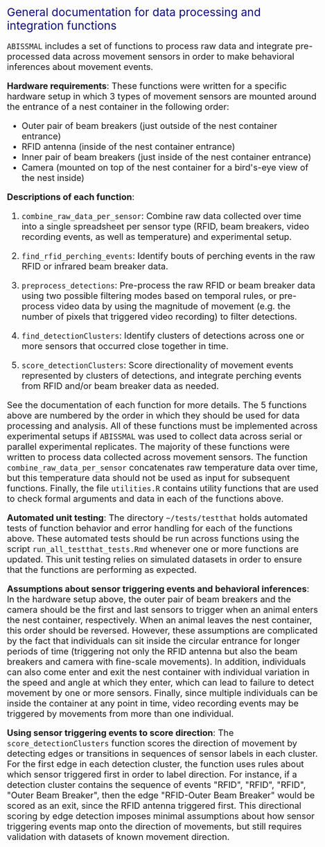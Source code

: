 # General documentation for data processing and integration functions

<style type="text/css">

h1.title { /* Document title */
  font-size: 32px;
  color: black;
  font-weight: normal;
  text-align: center;
}

h1 {
   color: #0E0E7D;
   font-size: 26px;
   font-weight: normal;
}

h2 {
   color: #0E0E7D;
   font-size: 24px;
   font-weight: bold;
}

h3 { /* Document subtitle */
   color: #0E0E7D;
   font-size: 28px;
   font-weight: normal;
   text-align: center;
}

body{ /* Normal */
      font-size: 20px;
  }
  
code.r{ /* Code block */
    font-size: 20px;
}
</style>

`ABISSMAL` includes a set of functions to process raw data and integrate pre-processed data across movement sensors in order to make behavioral inferences about movement events. 

**Hardware requirements**: These functions were written for a specific hardware setup in which 3 types of movement sensors are mounted around the entrance of a nest container in the following order:

- Outer pair of beam breakers (just outside of the nest container entrance)
- RFID antenna (inside of the nest container entrance)
- Inner pair of beam breakers (just inside of the nest container entrance)
- Camera (mounted on top of the nest container for a bird's-eye view of the nest inside)

**Descriptions of each function**:

1. `combine_raw_data_per_sensor`: Combine raw data collected over time into a single spreadsheet per sensor type (RFID, beam breakers, video recording events, as well as temperature) and experimental setup.

2. `find_rfid_perching_events`: Identify bouts of perching events in the raw RFID or infrared beam breaker data.

3. `preprocess_detections`: Pre-process the raw RFID or beam breaker data using two possible filtering modes based on temporal rules, or pre-process video data by using the magnitude of movement (e.g. the number of pixels that triggered video recording) to filter detections.

4. `find_detectionClusters`: Identify clusters of detections across one or more sensors that occurred close together in time.

5. `score_detectionClusters`: Score directionality of movement events represented by clusters of detections, and integrate perching events from RFID and/or beam breaker data as needed.

See the documentation of each function for more details. The 5 functions above are numbered by the order in which they should be used for data processing and analysis. All of these functions must be implemented across experimental setups if `ABISSMAL` was used to collect data across serial or parallel experimental replicates. The majority of these functions were written to process data collected across movement sensors. The function `combine_raw_data_per_sensor` concatenates raw temperature data over time, but this temperature data should not be used as input for subsequent functions. Finally, the file `utilities.R` contains utility functions that are used to check formal arguments and data in each of the functions above. 

**Automated unit testing**: The directory `~/tests/testthat` holds automated tests of function behavior and error handling for each of the functions above. These automated tests should be run across functions using the script `run_all_testthat_tests.Rmd` whenever one or more functions are updated. This unit testing relies on simulated datasets in order to ensure that the functions are performing as expected.

**Assumptions about sensor triggering events and behavioral inferences**: In the hardware setup above, the outer pair of beam breakers and the camera should be the first and last sensors to trigger when an animal enters the nest container, respectively. When an animal leaves the nest container, this order should be reversed. However, these assumptions are complicated by the fact that individuals can sit inside the circular entrance for longer periods of time (triggering not only the RFID antenna but also the beam breakers and camera with fine-scale movements). In addition, individuals can also come enter and exit the nest container with individual variation in the speed and angle at which they enter, which can lead to failure to detect movement by one or more sensors. Finally, since multiple individuals can be inside the container at any point in time, video recording events may be triggered by movements from more than one individual.

**Using sensor triggering events to score direction**: The `score_detectionClusters` function scores the direction of movement by detecting edges or transitions in sequences of sensor labels in each cluster. For the first edge in each detection cluster, the function uses rules about which sensor triggered first in order to label direction. For instance, if a detection cluster contains the sequence of events "RFID", "RFID", "RFID", "Outer Beam Breaker", then the edge "RFID-Outer Beam Breaker" would be scored as an exit, since the RFID antenna triggered first. This directional scoring by edge detection imposes minimal assumptions about how sensor triggering events map onto the direction of movements, but still requires validation with datasets of known movement direction. 
